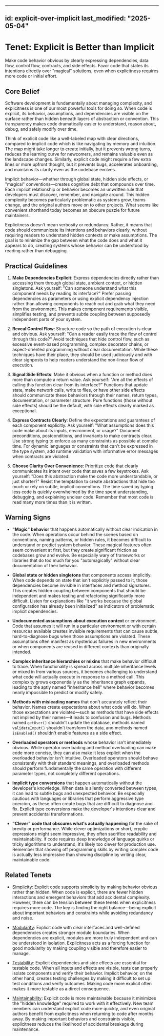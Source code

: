 ______________________________________________________________________

## id: explicit-over-implicit last_modified: "2025-05-04"

# Tenet: Explicit is Better than Implicit

Make code behavior obvious by clearly expressing dependencies, data flow, control flow, contracts, and side effects. Favor code that states its intentions directly over "magical" solutions, even when explicitness requires more code or initial effort.

## Core Belief

Software development is fundamentally about managing complexity, and explicitness is one of our most powerful tools for doing so. When code is explicit, its behavior, assumptions, and dependencies are visible on the surface rather than hidden beneath layers of abstraction or convention. This transparency makes code dramatically easier to understand, reason about, debug, and safely modify over time.

Think of explicit code like a well-labeled map with clear directions, compared to implicit code which is like navigating by memory and intuition. The map might take longer to create initially, but it prevents wrong turns, reduces the learning curve for newcomers, and remains valuable even as the landscape changes. Similarly, explicit code might require a few extra lines or more upfront thought, but it prevents bugs, accelerates onboarding, and maintains its clarity even as the codebase evolves.

Implicit behavior—whether through global state, hidden side effects, or "magical" conventions—creates cognitive debt that compounds over time. Each implicit relationship or behavior becomes an unwritten rule that developers must discover, remember, and navigate around. This hidden complexity becomes particularly problematic as systems grow, teams change, and the original authors move on to other projects. What seems like convenient shorthand today becomes an obscure puzzle for future maintainers.

Explicitness doesn't mean verbosity or redundancy. Rather, it means that code should communicate its intentions and behaviors clearly, without requiring readers to understand hidden contexts or make assumptions. The goal is to minimize the gap between what the code does and what it appears to do, creating systems whose behavior can be understood by reading rather than debugging.

## Practical Guidelines

1. **Make Dependencies Explicit**: Express dependencies directly rather than accessing them through global state, ambient context, or hidden singletons. Ask yourself: "Can someone understand what this component needs by reading its interface?" Prefer passing dependencies as parameters or using explicit dependency injection rather than allowing components to reach out and grab what they need from the environment. This makes component requirements visible, simplifies testing, and prevents subtle coupling between supposedly independent parts of your system.

1. **Reveal Control Flow**: Structure code so the path of execution is clear and obvious. Ask yourself: "Can a reader easily trace the flow of control through this code?" Avoid techniques that hide control flow, such as excessive event-based programming, complex decorator chains, or aspect-oriented programming without clear documentation. While these techniques have their place, they should be used judiciously and with clear signposts to help readers understand the non-linear flow of execution.

1. **Signal Side Effects**: Make it obvious when a function or method does more than compute a return value. Ask yourself: "Are all the effects of calling this function clear from its interface?" Functions that update state, make network calls, write to files, or have other side effects should communicate these behaviors through their names, return types, documentation, or parameter structure. Pure functions (those without side effects) should be the default, with side effects clearly marked as exceptional.

1. **Express Contracts Clearly**: Define the expectations and guarantees of each component explicitly. Ask yourself: "What assumptions does this code make about its inputs, environment, or usage?" Document preconditions, postconditions, and invariants to make contracts clear. Use strong typing to enforce as many constraints as possible at compile time. For dynamic languages or constraints that can't be expressed in the type system, add runtime validation with informative error messages when contracts are violated.

1. **Choose Clarity Over Convenience**: Prioritize code that clearly communicates its intent over code that saves a few keystrokes. Ask yourself: "Does this abstraction make the code more understandable, or just shorter?" Resist the temptation to create abstractions that hide too much or rely on subtle, implicit conventions. The time saved by typing less code is quickly overwhelmed by the time spent understanding, debugging, and explaining unclear code. Remember that most code is read many more times than it is written.

## Warning Signs

- **"Magic" behavior** that happens automatically without clear indication in the code. When operations occur behind the scenes based on conventions, naming patterns, or hidden rules, it becomes difficult to understand or predict system behavior. These magical features often seem convenient at first, but they create significant friction as codebases grow and evolve. Be especially wary of frameworks or libraries that do too much for you "automagically" without clear documentation of their behavior.

- **Global state or hidden singletons** that components access implicitly. When code depends on state that isn't explicitly passed to it, those dependencies become invisible in interfaces and method signatures. This creates hidden coupling between components that should be independent and makes testing and refactoring significantly more difficult. Listen for explanations like "it works because the global configuration has already been initialized" as indicators of problematic implicit dependencies.

- **Undocumented assumptions about execution context** or environment. Code that assumes it will run in a particular environment or with certain resources available creates invisible requirements that can cause subtle, hard-to-diagnose bugs when those assumptions are violated. These assumptions often manifest as mysterious failures in new environments or when components are reused in different contexts than originally intended.

- **Complex inheritance hierarchies or mixins** that make behavior difficult to trace. When functionality is spread across multiple inheritance levels or mixed in from various sources, it becomes challenging to understand what code will actually execute in response to a method call. This complexity grows exponentially as the inheritance graph expands, leading to the aptly named "inheritance hell" where behavior becomes nearly impossible to predict or modify safely.

- **Methods with misleading names** that don't accurately reflect their behavior. Names create expectations about what code will do. When those expectations are violated—such as methods that have side effects not implied by their names—it leads to confusion and bugs. Methods named `getUser()` shouldn't update the database, methods named `validateInput()` shouldn't transform the data, and methods named `isEnabled()` shouldn't enable features as a side effect.

- **Overloaded operators or methods** whose behavior isn't immediately obvious. While operator overloading and method overloading can make code more concise, they can also make it less explicit when the overloaded behavior isn't intuitive. Overloaded operators should behave consistently with their standard meanings, and overloaded methods should perform fundamentally the same operation with different parameter types, not completely different operations.

- **Implicit type conversions** that happen automatically without the developer's knowledge. When data is silently converted between types, it can lead to subtle bugs and unexpected behavior. Be especially cautious with languages or libraries that perform aggressive type coercion, as these often create bugs that are difficult to diagnose and fix. Explicit type conversions make the developer's intentions clear and prevent accidental transformations.

- **"Clever" code that obscures what's actually happening** for the sake of brevity or performance. While clever optimizations or short, cryptic expressions might seem impressive, they often sacrifice readability and maintainability. If code requires deep knowledge of language quirks or tricky algorithms to understand, it's likely too clever for production use. Remember that showing off programming skills by writing complex code is actually less impressive than showing discipline by writing clear, maintainable code.

## Related Tenets

- [Simplicity](/tenets/simplicity.md): Explicit code supports simplicity by making behavior obvious rather than hidden. When code is explicit, there are fewer hidden interactions and emergent behaviors that add accidental complexity. However, there can be tension between these tenets when explicitness requires more code. The key is finding the right balance—being explicit about important behaviors and constraints while avoiding redundancy and noise.

- [Modularity](/tenets/modularity.md): Explicit code with clear interfaces and well-defined dependencies creates stronger module boundaries. When dependencies are explicit, modules are more truly independent and can be understood in isolation. Explicitness acts as a forcing function for good modularity by making coupling visible and therefore easier to manage.

- [Testability](/tenets/testability.md): Explicit dependencies and side effects are essential for testable code. When all inputs and effects are visible, tests can properly isolate components and verify their behavior. Implicit behavior, on the other hand, creates testing challenges by making it difficult to set up test conditions and verify outcomes. Making code more explicit often makes it more testable as a direct consequence.

- [Maintainability](/tenets/maintainability.md): Explicit code is more maintainable because it minimizes the "hidden knowledge" required to work with it effectively. New team members can understand explicit code more quickly, and even original authors benefit from explicitness when returning to code after months away. By making important behaviors and constraints visible, explicitness reduces the likelihood of accidental breakage during maintenance.
